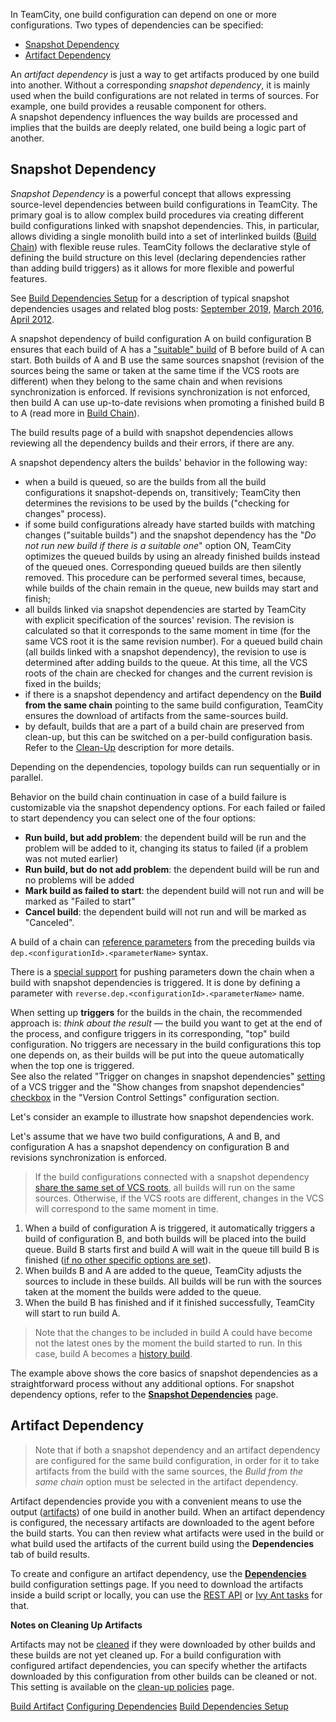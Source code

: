 [//]: # (title: Dependent Build)
[//]: # (auxiliary-id: Dependent Build)

In TeamCity, one build configuration can depend on one or more configurations. Two types of dependencies can be specified:

* [Snapshot Dependency](#Snapshot+Dependency)
* [Artifact Dependency](#Artifact+Dependency)

An _artifact dependency_ is just a way to get artifacts produced by one build into another. Without a corresponding _snapshot dependency_, it is mainly used when the build configurations are not related in terms of sources. For example, one build provides a reusable component for others.   
A snapshot dependency influences the way builds are processed and implies that the builds are deeply related, one build being a logic part of another.

<anchor name="DependentBuild-SnapshotDependency"/>

## Snapshot Dependency

_Snapshot Dependency_ is a powerful concept that allows expressing source-level dependencies between build configurations in TeamCity. The primary goal is to allow complex build procedures via creating different build configurations linked with snapshot dependencies. This, in particular, allows dividing a single monolith build into a set of interlinked builds ([Build Chain](build-chain.md)) with flexible reuse rules. TeamCity follows the declarative style of defining the build structure on this level (declaring dependencies rather than adding build triggers) as it allows for more flexible and powerful features.

See [Build Dependencies Setup](build-dependencies-setup.md) for a description of typical snapshot dependencies usages and related blog posts: [September 2019](https://blog.jetbrains.com/teamcity/2019/09/build-chains-teamcitys-blend-of-pipelines-part-1-getting-started/), [March 2016](http://blog.jetbrains.com/teamcity/2016/03/teamcity-take-on-build-pipelines/), [April 2012](http://blog.jetbrains.com/teamcity/2012/04/teamcity-build-dependencies-2/).

A snapshot dependency of build configuration A on build configuration B ensures that each build of A has a ["suitable" build](snapshot-dependencies.md#Suitable+Builds) of B before build of A can start. Both builds of A and B use the same sources snapshot (revision of the sources being the same or taken at the same time if the VCS roots are different) when they belong to the same chain and when revisions synchronization is enforced. If revisions synchronization is not enforced, then build A can use up-to-date revisions when promoting a finished build B to A (read more in [Build Chain](build-chain.md#Disabling+Revisions+Synchronization+Between+Chain+Parts)).

The build results page of a build with snapshot dependencies allows reviewing all the dependency builds and their errors, if there are any.

A snapshot dependency alters the builds' behavior in the following way:
* when a build is queued, so are the builds from all the build configurations it snapshot-depends on, transitively; TeamCity then determines the revisions to be used by the builds ("checking for changes" process).
* if some build configurations already have started builds with matching changes ("suitable builds") and the snapshot dependency has the "_Do not run new build if there is a suitable one_" option ON, TeamCity optimizes the queued builds by using an already finished builds instead of the queued ones. Corresponding queued builds are then silently removed. This procedure can be performed several times, because, while builds of the chain remain in the queue, new builds may start and finish;
* all builds linked via snapshot dependencies are started by TeamCity with explicit specification of the sources' revision. The revision is calculated so that it corresponds to the same moment in time (for the same VCS root it is the same revision number). For a queued build chain (all builds linked with a snapshot dependency), the revision to use is determined after adding builds to the queue. At this time, all the VCS roots of the chain are checked for changes and the current revision is fixed in the builds;
* if there is a snapshot dependency and artifact dependency on the __Build from the same chain__ pointing to the same build configuration, TeamCity ensures the download of artifacts from the same-sources build.
* by default, builds that are a part of a build chain are preserved from clean-up, but this can be switched on a per-build configuration basis. Refer to the [Clean-Up](clean-up.md) description for more details.

Depending on the dependencies, topology builds can run sequentially or in parallel.

Behavior on the build chain continuation in case of a build failure is customizable via the snapshot dependency options. For each failed or failed to start dependency you can select one of the four options:
 * __Run build, but add problem__: the dependent build will be run and the problem will be added to it, changing its status to failed (if a problem was not muted earlier)
 * __Run build, but do not add problem__: the dependent build will be run and no problems will be added
 * __Mark build as failed to start__: the dependent build will not run and will be marked as "Failed to start"
 * __Cancel build__: the dependent build will not run and will be marked as "Canceled".

A build of a chain can [reference parameters](predefined-build-parameters.md#Dependencies+Properties) from the preceding builds via `dep.<configurationId>.<parameterName>` syntax.

There is a [special support](predefined-build-parameters.md#Overriding+Dependencies+Properties) for pushing parameters down the chain when a build with snapshot dependencies is triggered. It is done by defining a parameter with `reverse.dep.<configurationId>.<parameterName>` name.

When setting up __triggers__ for the builds in the chain, the recommended approach is: _think about the result_ — the build you want to get at the end of the process, and configure triggers in its corresponding, "top" build configuration. No triggers are necessary in the build configurations this top one depends on, as their builds will be put into the queue automatically when the top one is triggered.   
See also the related "Trigger on changes in snapshot dependencies" [setting](configuring-vcs-triggers.md#Trigger+build+on+changes+in+snapshot+dependencies) of a VCS trigger and the "Show changes from snapshot dependencies" [checkbox](build-dependencies-setup.md#show-changes-from-dependencies) in the "Version Control Settings" configuration section.

Let's consider an example to illustrate how snapshot dependencies work.

Let's assume that we have two build configurations, A and B, and configuration A has a snapshot dependency on configuration B and revisions synchronization is enforced.

>If the build configurations connected with a snapshot dependency [share the same set of VCS roots](configuring-vcs-roots.md), all builds will run on the same sources. Otherwise, if the VCS roots are different, changes in the VCS will correspond to the same moment in time.

1. When a build of configuration A is triggered, it automatically triggers a build of configuration B, and both builds will be placed into the build queue. Build B starts first and build A will wait in the queue till build B is finished ([if no other specific options are set](snapshot-dependencies.md)).
2. When builds B and A are added to the queue, TeamCity adjusts the sources to include in these builds. All builds will be run with the sources taken at the moment the builds were added to the queue.   
3. When the build B has finished and if it finished successfully, TeamCity will start to run build A.

>Note that the changes to be included in build A could have become not the latest ones by the moment the build started to run. In this case, build A becomes a [history build](history-build.md).

The example above shows the core basics of snapshot dependencies as a straightforward process without any additional options. For snapshot dependency options, refer to the __[Snapshot Dependencies](snapshot-dependencies.md)__ page.

<anchor name="DependentBuild-ArtifactDependency"/>

## Artifact Dependency
 
>Note that if both a snapshot dependency and an artifact dependency are configured for the same build configuration, in order for it to take artifacts from the build with the same sources, the _Build from the same chain_ option must be selected in the artifact dependency.

Artifact dependencies provide you with a convenient means to use the output ([artifacts](build-artifact.md)) of one build in another build. When an artifact dependency is configured, the necessary artifacts are downloaded to the agent before the build starts. You can then review what artifacts were used in the build or what build used the artifacts of the current build using the __Dependencies__ tab of build results.

To create and configure an artifact dependency, use the __[Dependencies](artifact-dependencies.md)__ build configuration settings page. If you need to download the artifacts inside a build script or locally, you can use the [REST API](https://www.jetbrains.com/help/teamcity/rest/teamcity-rest-api-documentation.html) or [Ivy Ant tasks](artifact-dependencies.md) for that.
 
__Notes on Cleaning Up Artifacts__  
 
Artifacts may not be [cleaned](clean-up.md) if they were downloaded by other builds and these builds are not yet cleaned up. For a build configuration with configured artifact dependencies, you can specify whether the artifacts downloaded by this configuration from other builds can be cleaned or not. This setting is available on the [clean-up policies](clean-up.md) page.

<seealso>
        <category ref="concepts">
            <a href="build-artifact.md">Build Artifact</a>
        </category>
        <category ref="admin-guide">
            <a href="configuring-dependencies.md">Configuring Dependencies</a>
            <a href="build-dependencies-setup.md">Build Dependencies Setup</a>
        </category>
</seealso>
